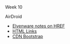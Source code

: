 Week 10

AirDroid

- [Elvenware notes on HREF](http://elvenware.com/charlie/development/web/HtmlGuide/HtmlSyntax.html#anchorHref)
- [HTML Links](http://elvenware.com/charlie/development/web/HtmlGuide/index.html#links)
- [CDN Bootstrap](http://getbootstrap.com/getting-started/)
